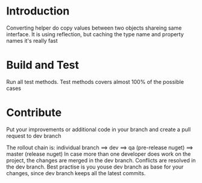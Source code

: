 # Introduction 
Converting helper do copy values between two objects shareing same interface.
It is using reflection, but caching the type name and property names it's really fast

# Build and Test
Run all test methods. Test methods covers almost 100% of the possible cases

# Contribute
Put your improvements or additional code in your branch and create a pull request to dev branch

The rollout chain is: individual branch ==> dev ==> qa (pre-release nuget) ==> master (release nuget)
In case more than one developer does work on the project, the changes are merged in the dev branch.
Conflicts are resolved in the dev branch.
Best practise is you youse dev branch as base for your changes, since dev branch keeps all the latest commits.
